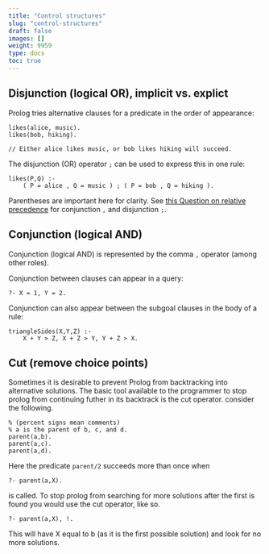 ```yaml
---
title: "Control structures"
slug: "control-structures"
draft: false
images: []
weight: 9959
type: docs
toc: true
---
```


## Disjunction (logical OR), implicit vs. explict
Prolog tries alternative clauses for a predicate in the order of appearance:

    likes(alice, music).
    likes(bob, hiking).

    // Either alice likes music, or bob likes hiking will succeed.

The disjunction (OR) operator `;` can be used to express this in one rule:

    likes(P,Q) :-
        ( P = alice , Q = music ) ; ( P = bob , Q = hiking ).

Parentheses are important here for clarity. See [this Question on relative precedence](http://stackoverflow.com/questions/29060684/conjunction-vs-disjunction-precedence-in-prolog) for conjunction `,` and disjunction `;`.

## Conjunction (logical AND)
Conjunction (logical AND) is represented by the comma `,` operator (among other roles).

Conjunction between clauses can appear in a query:

    ?- X = 1, Y = 2.

Conjunction can also appear between the subgoal clauses in the body of a rule:

    triangleSides(X,Y,Z) :-
        X + Y > Z, X + Z > Y, Y + Z > X.




## Cut (remove choice points)
Sometimes it is desirable to prevent Prolog from backtracking into alternative solutions. The basic tool available to the programmer to stop prolog from continuing futher in its backtrack is the cut operator. consider the following.

    % (percent signs mean comments)
    % a is the parent of b, c, and d.
    parent(a,b).
    parent(a,c).
    parent(a,d).

Here the predicate `parent/2` succeeds more than once when

    ?- parent(a,X).

is called. To stop prolog from searching for more solutions after the first is found you would use the cut operator, like so.

    ?- parent(a,X), !.

This will have X equal to b (as it is the first possible solution) and look for no more solutions.

